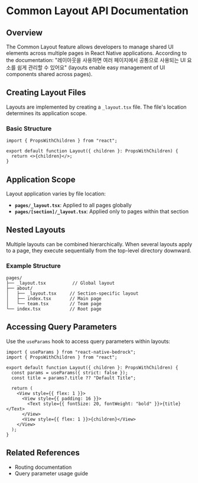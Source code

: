 # Common Layout API Documentation

## Overview

The Common Layout feature allows developers to manage shared UI elements across multiple pages in React Native applications. According to the documentation: "레이아웃을 사용하면 여러 페이지에서 공통으로 사용되는 UI 요소를 쉽게 관리할 수 있어요" (layouts enable easy management of UI components shared across pages).

## Creating Layout Files

Layouts are implemented by creating a `_layout.tsx` file. The file's location determines its application scope.

### Basic Structure

```tsx
import { PropsWithChildren } from "react";

export default function Layout({ children }: PropsWithChildren) {
  return <>{children}</>;
}
```

## Application Scope

Layout application varies by file location:

- **`pages/_layout.tsx`**: Applied to all pages globally
- **`pages/[section]/_layout.tsx`**: Applied only to pages within that section

## Nested Layouts

Multiple layouts can be combined hierarchically. When several layouts apply to a page, they execute sequentially from the top-level directory downward.

### Example Structure

```
pages/
├── _layout.tsx          // Global layout
├── about/
│   ├── _layout.tsx     // Section-specific layout
│   ├── index.tsx       // Main page
│   └── team.tsx        // Team page
└── index.tsx           // Root page
```

## Accessing Query Parameters

Use the `useParams` hook to access query parameters within layouts:

```tsx
import { useParams } from "react-native-bedrock";
import { PropsWithChildren } from "react";

export default function Layout({ children }: PropsWithChildren) {
  const params = useParams({ strict: false });
  const title = params?.title ?? "Default Title";

  return (
    <View style={{ flex: 1 }}>
      <View style={{ padding: 16 }}>
        <Text style={{ fontSize: 20, fontWeight: "bold" }}>{title}</Text>
      </View>
      <View style={{ flex: 1 }}>{children}</View>
    </View>
  );
}
```

## Related References

- Routing documentation
- Query parameter usage guide
